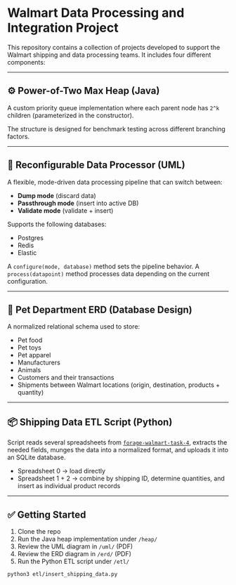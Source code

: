 # Walmart Data Processing and Integration Project

This repository contains a collection of projects developed to support the Walmart shipping and data processing teams. It includes four different components:

---

## ⚙️ Power-of-Two Max Heap (Java)

A custom priority queue implementation where each parent node has `2^k` children (parameterized in the constructor).

The structure is designed for benchmark testing across different branching factors.

---

## 🔄 Reconfigurable Data Processor (UML)

A flexible, mode-driven data processing pipeline that can switch between:
- **Dump mode** (discard data)
- **Passthrough mode** (insert into active DB)
- **Validate mode** (validate + insert)

Supports the following databases:
- Postgres  
- Redis  
- Elastic

A `configure(mode, database)` method sets the pipeline behavior. A `process(datapoint)` method processes data depending on the current configuration.

---

## 🐾 Pet Department ERD (Database Design)

A normalized relational schema used to store:
- Pet food  
- Pet toys  
- Pet apparel  
- Manufacturers  
- Animals  
- Customers and their transactions  
- Shipments between Walmart locations (origin, destination, products + quantity)

---

## 📦 Shipping Data ETL Script (Python)

Script reads several spreadsheets from [`forage-walmart-task-4`](https://github.com/theforage/forage-walmart-task-4), extracts the needed fields, munges the data into a normalized format, and uploads it into an SQLite database.

- Spreadsheet 0 → load directly  
- Spreadsheet 1 + 2 → combine by shipping ID, determine quantities, and insert as individual product records

---

## ✅ Getting Started

1. Clone the repo  
2. Run the Java heap implementation under `/heap/`  
3. Review the UML diagram in `/uml/` (PDF)  
4. Review the ERD diagram in `/erd/` (PDF)  
5. Run the Python ETL script under `/etl/`

```bash
python3 etl/insert_shipping_data.py
